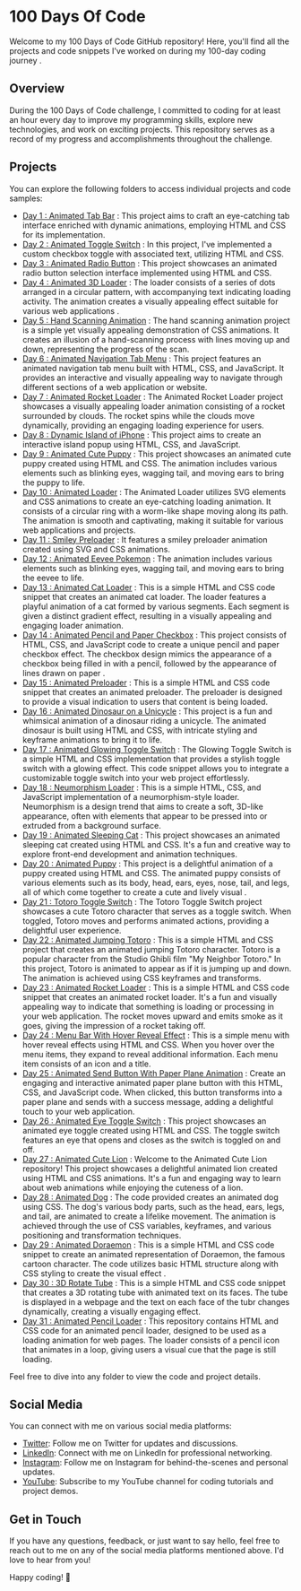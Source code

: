 # 100 Days Of Code

Welcome to my 100 Days of Code GitHub repository! Here, you'll find all the projects and code snippets I've worked on during my 100-day coding journey .

## Overview

During the 100 Days of Code challenge, I committed to coding for at least an hour every day to improve my programming skills, explore new technologies, and work on exciting projects. This repository serves as a record of my progress and accomplishments throughout the challenge.

## Projects

You can explore the following folders to access individual projects and code samples:

- [Day 1 : Animated Tab Bar](https://github.com/withaarzoo/100-Days-of-Code/tree/main/%5B%20Day%201%20%5D%20-%20Animated%20Tab%20Bar) : This project aims to craft an eye-catching tab interface enriched with dynamic animations, employing HTML and CSS for its implementation.
- [Day 2 : Animated Toggle Switch](https://github.com/withaarzoo/100-Days-of-Code/tree/main/%5B%20Day%202%20%5D%20-%20Animated%20Toggle%20Button) : In this project, I've implemented a custom checkbox toggle with associated text, utilizing HTML and CSS.
- [Day 3 : Animated Radio Button](https://github.com/withaarzoo/100-Days-of-Code/tree/main/%5B%20Day%203%20%5D%20-%20Animated%20Radio%20Button) : This project showcases an animated radio button selection interface implemented using HTML and CSS.
- [Day 4 : Animated 3D Loader](https://github.com/withaarzoo/100-Days-of-Code/tree/main/%5B%20Day%204%20%5D%20-%20Animated%203D%20Loader) : The loader consists of a series of dots arranged in a circular pattern, with accompanying text indicating loading activity. The animation creates a visually appealing effect suitable for various web applications .
- [Day 5 : Hand Scanning Animation](https://github.com/withaarzoo/100-Days-of-Code/tree/main/%5B%20Day%205%20%5D%20-%20Hand%20Scanning%20Animation) : The hand scanning animation project is a simple yet visually appealing demonstration of CSS animations. It creates an illusion of a hand-scanning process with lines moving up and down, representing the progress of the scan.
- [Day 6 : Animated Navigation Tab Menu](https://github.com/withaarzoo/100-Days-of-Code/tree/main/%5B%20Day%206%20%5D%20-%20Animated%20Navigation%20Tab%20Menu) : This project features an animated navigation tab menu built with HTML, CSS, and JavaScript. It provides an interactive and visually appealing way to navigate through different sections of a web application or website.
- [Day 7 : Animated Rocket Loader](https://github.com/withaarzoo/100-Days-of-Code/tree/main/%5B%20Day%207%20%5D%20-%20Animated%20Rocket%20Loader) : The Animated Rocket Loader project showcases a visually appealing loader animation consisting of a rocket surrounded by clouds. The rocket spins while the clouds move dynamically, providing an engaging loading experience for users.
- [Day 8 : Dynamic Island of iPhone](https://github.com/withaarzoo/100-Days-of-Code/tree/main/%5B%20Day%208%20%5D%20-%20Dynamic%20Island%20of%20iPhone) : This project aims to create an interactive island popup using HTML, CSS, and JavaScript.
- [Day 9 : Animated Cute Puppy](https://github.com/withaarzoo/100-Days-of-Code/tree/main/%5B%20Day%209%20%5D%20-%20Animated%20Cute%20Puppy) : This project showcases an animated cute puppy created using HTML and CSS. The animation includes various elements such as blinking eyes, wagging tail, and moving ears to bring the puppy to life.
- [Day 10 : Animated Loader](https://github.com/withaarzoo/100-Days-of-Code/tree/main/%5B%20Day%2010%20%5D%20-%20Animated%20Loader) : The Animated Loader utilizes SVG elements and CSS animations to create an eye-catching loading animation. It consists of a circular ring with a worm-like shape moving along its path. The animation is smooth and captivating, making it suitable for various web applications and projects.
- [Day 11 : Smiley Preloader](https://github.com/withaarzoo/100-Days-of-Code/tree/main/%5B%20Day%2011%20%5D%20-%20Smiley%20Preloader) : It features a smiley preloader animation created using SVG and CSS animations.
- [Day 12 : Animated Eevee Pokemon](https://github.com/withaarzoo/100-Days-of-Code/tree/main/%5B%20Day%2012%20%5D%20-%20Animated%20Eevee%20Pokemon) : The animation includes various elements such as blinking eyes, wagging tail, and moving ears to bring the eevee to life.
- [Day 13 : Animated Cat Loader](https://github.com/withaarzoo/100-Days-of-Code/tree/main/%5B%20Day%2013%20%5D%20-%20Animated%20Cat%20Loader) : This is a simple HTML and CSS code snippet that creates an animated cat loader. The loader features a playful animation of a cat formed by various segments. Each segment is given a distinct gradient effect, resulting in a visually appealing and engaging loader animation.
- [Day 14 : Animated Pencil and Paper Checkbox](https://github.com/withaarzoo/100-Days-of-Code/tree/main/%5B%20Day%2014%20%5D%20-%20Animated%20Pencil%20and%20Paper%20Checkbox) : This project consists of HTML, CSS, and JavaScript code to create a unique pencil and paper checkbox effect. The checkbox design mimics the appearance of a checkbox being filled in with a pencil, followed by the appearance of lines drawn on paper .
- [Day 15 : Animated Preloader](https://github.com/withaarzoo/100-Days-of-Code/tree/main/%5B%20Day%2015%20%5D%20-%20Animated%20Preloader) : This is a simple HTML and CSS code snippet that creates an animated preloader. The preloader is designed to provide a visual indication to users that content is being loaded.
- [Day 16 : Animated Dinosaur on a Unicycle](https://github.com/withaarzoo/100-Days-of-Code/tree/main/%5B%20Day%2016%20%5D%20-%20Animated%20Dinosaur%20on%20a%20Unicycle) : This project is a fun and whimsical animation of a dinosaur riding a unicycle. The animated dinosaur is built using HTML and CSS, with intricate styling and keyframe animations to bring it to life.
- [Day 17 : Animated Glowing Toggle Switch](https://github.com/withaarzoo/100-Days-of-Code/tree/main/%5B%20Day%2017%20%5D%20-%20Animated%20Glowing%20Toggle%20Switch) : The Glowing Toggle Switch is a simple HTML and CSS implementation that provides a stylish toggle switch with a glowing effect. This code snippet allows you to integrate a customizable toggle switch into your web project effortlessly.
- [Day 18 : Neumorphism Loader](https://github.com/withaarzoo/100-Days-of-Code/tree/main/%5B%20Day%2018%20%5D%20-%20Animated%20Neumorphism%20Loader) : This is a simple HTML, CSS, and JavaScript implementation of a neumorphism-style loader. Neumorphism is a design trend that aims to create a soft, 3D-like appearance, often with elements that appear to be pressed into or extruded from a background surface.
- [Day 19 : Animated Sleeping Cat](https://github.com/withaarzoo/100-Days-of-Code/tree/main/%5B%20Day%2019%20%5D%20-%20Animated%20Sleeping%20Cat) : This project showcases an animated sleeping cat created using HTML and CSS. It's a fun and creative way to explore front-end development and animation techniques.
- [Day 20 : Animated Puppy](https://github.com/withaarzoo/100-Days-of-Code/tree/main/%5B%20Day%2020%20%5D%20-%20Animated%20Puppy) : This project is a delightful animation of a puppy created using HTML and CSS. The animated puppy consists of various elements such as its body, head, ears, eyes, nose, tail, and legs, all of which come together to create a cute and lively visual .
- [Day 21 : Totoro Toggle Switch](https://github.com/withaarzoo/100-Days-of-Code/tree/main/%5B%20Day%2021%20%5D%20-%20Totro%20Toggle%20Switch) : The Totoro Toggle Switch project showcases a cute Totoro character that serves as a toggle switch. When toggled, Totoro moves and performs animated actions, providing a delightful user experience.
- [Day 22 : Animated Jumping Totoro](https://github.com/withaarzoo/100-Days-of-Code/tree/main/%5B%20Day%2022%20%5D%20-%20Animated%20Jumping%20Totoro) : This is a simple HTML and CSS project that creates an animated jumping Totoro character. Totoro is a popular character from the Studio Ghibli film "My Neighbor Totoro." In this project, Totoro is animated to appear as if it is jumping up and down. The animation is achieved using CSS keyframes and transforms.
- [Day 23 : Animated Rocket Loader](https://github.com/withaarzoo/100-Days-of-Code/tree/main/%5B%20Day%2023%20%5D%20-%20Animated%20Rocket%20Loader) : This is a simple HTML and CSS code snippet that creates an animated rocket loader. It's a fun and visually appealing way to indicate that something is loading or processing in your web application. The rocket moves upward and emits smoke as it goes, giving the impression of a rocket taking off.
- [Day 24 : Menu Bar With Hover Reveal Effect](https://github.com/withaarzoo/100-Days-of-Code/tree/main/%5B%20Day%2024%20%5D%20-%20Menu%20Bar%20With%20Hover%20Reveal%20Effect) : This is a simple menu with hover reveal effects using HTML and CSS. When you hover over the menu items, they expand to reveal additional information. Each menu item consists of an icon and a title.
- [Day 25 : Animated Send Button With Paper Plane Animation](https://github.com/withaarzoo/100-Days-of-Code/tree/main/%5B%20Day%2025%20%5D%20-%20Animated%20Send%20Button%20With%20Paper%20Plane%20Animation) : Create an engaging and interactive animated paper plane button with this HTML, CSS, and JavaScript code. When clicked, this button transforms into a paper plane and sends with a success message, adding a delightful touch to your web application.
- [Day 26 : Animated Eye Toggle Switch](https://github.com/withaarzoo/100-Days-of-Code/tree/main/%5B%20Day%2026%20%5D%20-%20Animated%20Eye%20Toggle%20Switch) : This project showcases an animated eye toggle created using HTML and CSS. The toggle switch features an eye that opens and closes as the switch is toggled on and off.
- [Day 27 : Animated Cute Lion](https://github.com/withaarzoo/100-Days-of-Code/tree/main/%5B%20Day%2027%20%5D%20-%20Animated%20Cute%20Lion) : Welcome to the Animated Cute Lion repository! This project showcases a delightful animated lion created using HTML and CSS animations. It's a fun and engaging way to learn about web animations while enjoying the cuteness of a lion.
- [Day 28 : Animated Dog](https://github.com/withaarzoo/100-Days-of-Code/tree/main/%5B%20Day%2028%20%5D%20-%20Animated%20Dog) : The code provided creates an animated dog using CSS. The dog's various body parts, such as the head, ears, legs, and tail, are animated to create a lifelike movement. The animation is achieved through the use of CSS variables, keyframes, and various positioning and transformation techniques.
- [Day 29 : Animated Doraemon](https://github.com/withaarzoo/100-Days-of-Code/tree/main/%5B%20Day%2029%20%5D%20-%20Animated%20Doraemon) : This is a simple HTML and CSS code snippet to create an animated representation of Doraemon, the famous cartoon character. The code utilizes basic HTML structure along with CSS styling to create the visual effect .
- [Day 30 : 3D Rotate Tube](https://github.com/withaarzoo/100-Days-of-Code/tree/main/%5B%20Day%2030%20%5D%20-%203D%20Rotate%20Tube) : This is a simple HTML and CSS code snippet that creates a 3D rotating tube with animated text on its faces. The tube is displayed in a webpage and the text on each face of the tubr changes dynamically, creating a visually engaging effect.
- [Day 31 : Animated Pencil Loader](https://github.com/withaarzoo/100-Days-of-Code/tree/main/%5B%20Day%2031%20%5D%20-%20Animated%20Pencil%20Loader) : This repository contains HTML and CSS code for an animated pencil loader, designed to be used as a loading animation for web pages. The loader consists of a pencil icon that animates in a loop, giving users a visual cue that the page is still loading.
  
Feel free to dive into any folder to view the code and project details.

## Social Media

You can connect with me on various social media platforms:

- [Twitter](https://twitter.com/withaarzoo): Follow me on Twitter for updates and discussions.
- [LinkedIn](https://www.linkedin.com/in/withaarzoo/): Connect with me on LinkedIn for professional networking.
- [Instagram](https://www.instagram.com/withaarzoo/): Follow me on Instagram for behind-the-scenes and personal updates.
- [YouTube](https://www.youtube.com/@codewithaarzoo): Subscribe to my YouTube channel for coding tutorials and project demos.

## Get in Touch

If you have any questions, feedback, or just want to say hello, feel free to reach out to me on any of the social media platforms mentioned above. I'd love to hear from you!

Happy coding! 🚀
